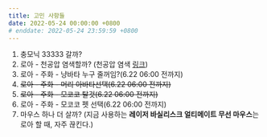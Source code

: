 ```yaml
---
title: 고민 사항들
date: 2022-05-24 00:00:00 +0800
# enddate: 2022-05-24 23:59:59 +0800
---
```


1. 충모닉 33333 갈까?
2. 로아 - 천공압 염색할까? (천공압 염색 [링크](https://www.youtube.com/watch?v=pAF5ANaUUf8))
3. 로아 - 주화 - 냥바타 누구 줄꺼임?(6.22 06:00 전까지)
4. ~~로아 - 주화 - 머리 아바타선택(6.22 06:00 전까지)~~
5. ~~로아 - 주화 - 모코코 탈것(6.22 06:00 전까지)~~
6. 로아 - 주화 - 모코코 펫 선택(6.22 06:00 전까지)
7. 마우스 하나 더 살까? (지금 사용하는 **레이저 바실리스크 얼티메이트 무선 마우스**는 로아 할 때, 자주 끊킨다.)
